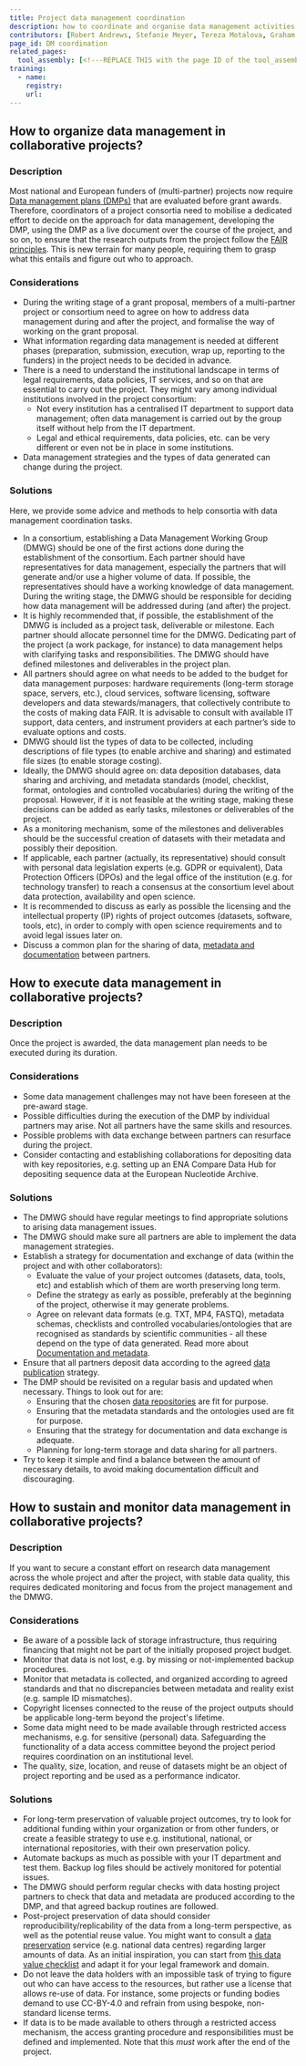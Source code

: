 ```yaml
---
title: Project data management coordination
description: how to coordinate and organise data management activities in collaborative or multi-parter projects
contributors: [Robert Andrews, Stefanie Meyer, Tereza Motalova, Graham Parton, Marko Petek, Maja Zagorščak, Karolina Zavoralova, Karel Berka, Korbinian Bösl, Flora D’Anna, Niclas Jareborg, Yvonne Kallberg, Paulette Lieby]
page_id: DM coordination
related_pages: 
  tool_assembly: [<!---REPLACE THIS with the page ID of the tool_assembly pages that you want to list here as related pages--->]
training:
  - name:
    registry:
    url:
---
```


## How to organize data management in collaborative projects?
 
### Description

Most national and European funders of (multi-partner) projects now require [Data management plans (DMPs)](data_management_plan) that are evaluated before grant awards. Therefore, coordinators of a project consortia need to mobilise a dedicated effort to decide on the approach for data management, developing the DMP, using the DMP as a live document over the course of the project, and so on, to ensure that the research outputs from the project follow the [FAIR principles](about#why-are-the-fair-principles-needed). This is new terrain for many people, requiring them to grasp what this entails and figure out who to approach.

### Considerations

* During the writing stage of a grant proposal, members of a multi-partner project or consortium need to agree on how to address data management during and after the project, and formalise the way of working on the grant proposal.
* What information regarding data management is needed at different phases (preparation, submission, execution, wrap up, reporting to the funders) in the project needs to be decided in advance.
* There is a need to understand the institutional landscape in terms of legal requirements, data policies, IT services, and so on that are essential to carry out the project. They might vary among individual institutions involved in the project consortium:
  * Not every institution has a centralised IT department to support data management; often data management is carried out by the group itself without help from the IT department.
  * Legal and ethical requirements, data policies, etc. can be very different or even not be in place in some institutions.
* Data management strategies and the types of data generated can change during the project.


### Solutions

Here, we provide some advice and methods to help consortia with data management coordination tasks.

* In a consortium, establishing a Data Management Working Group (DMWG) should be one of the first actions done during the establishment of the consortium. Each partner should have representatives for data management, especially the partners that will generate and/or use a higher volume of data. If possible, the representatives should have a working knowledge of data management. During the writing stage, the DMWG should be responsible for deciding how data management will be addressed during (and after) the project.
* It is highly recommended that, if possible, the establishment of the DMWG is included as a project task, deliverable or milestone. Each partner should allocate personnel time for the DMWG. Dedicating part of the project (a work package, for instance) to data management helps with clarifying tasks and responsibilities. The DMWG should have defined milestones and deliverables in the project plan.
* All partners should agree on what needs to be added to the budget for data management purposes: hardware requirements (long-term storage space, servers, etc.), cloud services, software licensing, software developers and data stewards/managers, that collectively contribute to the costs of making data FAIR. It is advisable to consult with available IT support, data centers, and instrument providers at each partner’s side to evaluate options and costs.
* DMWG should list the types of data to be collected, including descriptions of file types (to enable archive and sharing) and estimated file sizes (to enable storage costing).
* Ideally, the DMWG should agree on: data deposition databases, data sharing and archiving, and metadata standards (model, checklist, format, ontologies and controlled vocabularies) during the writing of the proposal. However, if it is not feasible at the writing stage, making these decisions can be added as early tasks, milestones or deliverables of the project.
* As a monitoring mechanism, some of the milestones and deliverables should be the successful creation of datasets with their metadata and possibly their deposition.
* If applicable, each partner (actually, its representative) should consult with personal data legislation experts (e.g. GDPR or equivalent), Data Protection Officers (DPOs) and the legal office of the institution (e.g. for technology transfer) to reach a consensus at the consortium level about data protection, availability and open science.
* It is recommended to discuss as early as possible the licensing and the intellectual property (IP) rights of project outcomes (datasets, software, tools, etc), in order to comply with open science requirements and to avoid legal issues later on. 
* Discuss a common plan for the sharing of data, [metadata and documentation](metadata_management) between partners.

## How to execute data management in collaborative projects?

### Description 
Once the project is awarded, the data management plan needs to be executed during its duration.

### Considerations 
* Some data management challenges may not have been foreseen at the pre-award stage.
* Possible difficulties during the execution of the DMP by individual partners may arise. Not all partners have the same skills and resources.
* Possible problems with data exchange between partners can resurface during the project. 
* Consider contacting and establishing collaborations for depositing data with key repositories, e.g. setting up an ENA Compare Data Hub for depositing sequence data at the European Nucleotide Archive.

### Solutions 
* The DMWG should have regular meetings to find appropriate solutions to arising data management issues.
* The DMWG should make sure all partners are able to implement the data management strategies.
* Establish a strategy for documentation and exchange of data (within the project and with other collaborators):
  * Evaluate the value of your project outcomes (datasets, data, tools, etc) and establish which of them are worth preserving long term. 
  * Define the strategy as early as possible, preferably at the beginning of the project, otherwise it may generate problems.  
  * Agree on relevant data formats (e.g. TXT, MP4, FASTQ), metadata schemas, checklists and controlled vocabularies/ontologies that are recognised as standards by scientific communities - all these depend on the type of data generated. Read more about [Documentation and metadata](metadata_management).
* Ensure that all partners deposit data according to the agreed [data publication](data_publication) strategy.
* The DMP should be revisited on a regular basis and updated when necessary. Things to look out for are:
  * Ensuring that the chosen [data repositories](data_publication#which-repository-should-you-use-to-publish-your-data) are fit for purpose.
  * Ensuring that the metadata standards and the ontologies used are fit for purpose. 
  * Ensuring that the strategy for documentation and data exchange is adequate.
  * Planning for long-term storage and data sharing for all partners.
* Try to keep it simple and find a balance between the amount of necessary details, to avoid making documentation difficult and discouraging.

## How to sustain and monitor data management in collaborative projects?

### Description
If you want to secure a constant effort on research data management across the whole project and after the project, with stable data quality, this requires dedicated monitoring and focus from the project management and the DMWG.

### Considerations
* Be aware of a possible lack of storage infrastructure, thus requiring financing that might not be part of the initially proposed project budget.
* Monitor that data is not lost, e.g. by missing or not-implemented backup procedures. 
* Monitor that metadata is collected, and organized according to agreed standards and that no discrepancies between metadata and reality exist (e.g. sample ID mismatches).
* Copyright licenses connected to the reuse of the project outputs should be applicable long-term beyond the project's lifetime.
* Some data might need to be made available through restricted access mechanisms, e.g. for sensitive (personal) data. Safeguarding the functionality of a data access committee beyond the project period requires coordination on an institutional level.
* The quality, size, location, and reuse of datasets might be an object of project reporting and be used as a performance indicator. 

### Solutions
* For long-term preservation of valuable project outcomes, try to look for additional funding within your organization or from other funders, or create a feasible strategy to use e.g. institutional, national, or international repositories, with their own preservation policy.
* Automate backups as much as possible with your IT department and test them. Backup log files should be actively monitored for potential issues.
* The DMWG should perform regular checks with data hosting project partners to check that data and metadata are produced according to the DMP, and that agreed backup routines are followed. 
* Post-project preservation of data should consider reproducibility/replicability of the data from a long-term perspective, as well as the potential reuse value. You might want to consult a [data preservation](preserving) service (e.g. national data centres) regarding larger amounts of data. As an initial inspiration, you can start from [this data value checklist](https://www.bgs.ac.uk/download/ngdc-data-value-checklist/) and adapt it for your legal framework and domain.
* Do not leave the data holders with an impossible task of trying to figure out who can have access to the resources, but rather use a license that allows re-use of data. For instance, some projects or funding bodies demand to use CC-BY-4.0 and refrain from using bespoke, non-standard license terms.
* If data is to be made available to others through a restricted access mechanism, the access granting procedure and responsibilities must be defined and implemented. Note that this *must* work after the end of the project.
